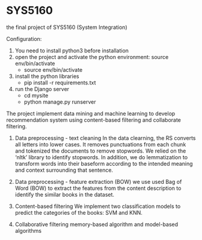 # SYS5160
the final project of SYS5160 (System Integration)


Configuration:
1. You need to install python3 before installation
2. open the project and activate the python environment: source env/bin/activate
	- source env/bin/activate
3. install the python libraries
	- pip install -r requirements.txt
4. run the Django server
	- cd mysite
	- python manage.py runserver


The project implement data mining and machine learning to develop recommendation system using content-based filtering and collaborate filtering.

1. Data preprocessing - text cleaning
In the data clearning, the RS converts all letters into lower cases. It removes punctuations from each chunk and tokenized the documents to remove stopwords. We relied on the ‘nltk’ library to identify stopwords. In addition, we do lemmatization to transform words into their baseform according to the intended meaning and context surrounding that sentence.

2. Data preprocessing - feature extraction (BOW)
we use used Bag of Word (BOW) to extract the features from the content description to identify the similar books in the dataset.

3. Content-based filtering
We implement two classification models to predict the categories of the books: SVM and KNN.

4. Collaborative filtering
memory-based algorithm and model-based algorithms


